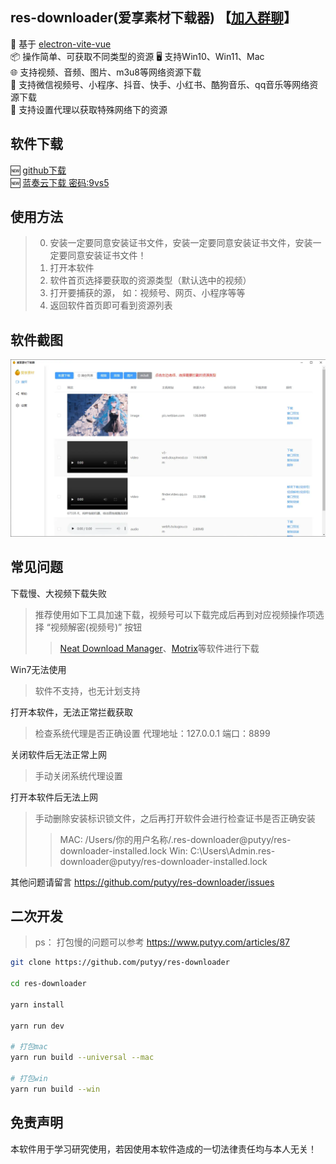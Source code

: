 ## res-downloader(爱享素材下载器) 【[加入群聊](https://qm.qq.com/q/mfDMSpCxQ4)】
🎯 基于 [electron-vite-vue](https://github.com/electron-vite/electron-vite-vue.git)  
📦 操作简单、可获取不同类型的资源
🖥️ 支持Win10、Win11、Mac  
🌐 支持视频、音频、图片、m3u8等网络资源下载    
💪 支持微信视频号、小程序、抖音、快手、小红书、酷狗音乐、qq音乐等网络资源下载  
👼 支持设置代理以获取特殊网络下的资源

## 软件下载
🆕 [github下载](https://github.com/putyy/res-downloader/releases)  
🆕 [蓝奏云下载 密码:9vs5](https://wwjv.lanzoum.com/b04wgtfyb)

## 使用方法
> 0. 安装一定要同意安装证书文件，安装一定要同意安装证书文件，安装一定要同意安装证书文件！
> 1. 打开本软件
> 2. 软件首页选择要获取的资源类型（默认选中的视频）
> 3. 打开要捕获的源， 如：视频号、网页、小程序等等
> 4. 返回软件首页即可看到资源列表

## 软件截图
![](public/show.webp)

## 常见问题
下载慢、大视频下载失败
> 推荐使用如下工具加速下载，视频号可以下载完成后再到对应视频操作项选择 “视频解密(视频号)” 按钮
>> [Neat Download Manager](https://www.neatdownloadmanager.com/index.php/en/)、[Motrix](https://motrix.app/download)等软件进行下载

Win7无法使用
> 软件不支持，也无计划支持

打开本软件，无法正常拦截获取
> 检查系统代理是否正确设置 代理地址：127.0.0.1 端口：8899

关闭软件后无法正常上网
> 手动关闭系统代理设置

打开本软件后无法上网
> 手动删除安装标识锁文件，之后再打开软件会进行检查证书是否正确安装
>> MAC: /Users/你的用户名称/.res-downloader@putyy/res-downloader-installed.lock
>> Win: C:\Users\Admin\.res-downloader@putyy/res-downloader-installed.lock

其他问题请留言 https://github.com/putyy/res-downloader/issues

## 二次开发
> ps： 打包慢的问题可以参考 https://www.putyy.com/articles/87
```sh
git clone https://github.com/putyy/res-downloader

cd res-downloader

yarn install

yarn run dev

# 打包mac
yarn run build --universal --mac

# 打包win
yarn run build --win
```

## 免责声明
本软件用于学习研究使用，若因使用本软件造成的一切法律责任均与本人无关！
